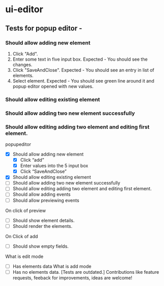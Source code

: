# ui-editor

## Tests for popup editor -

### Should allow adding new element
1. Click "Add".
2. Enter some text in five input box. Expected - You should see the changes.
3. Click "SaveAndClose". Expected - You should see an entry in list of elements.
4. Select element. Expected - You should see green line around it and popup editor opened with new values.

### Should allow editing existing element
### Should allow adding two new element successfully
### Should allow editing adding two element and editing first element.

popupeditor
- [x] Should allow adding new element
    - [x] Click “add”
    - [x] Enter values into the 5 input box 
    - [x] Click “SaveAndClose”
- [x] Should allow editing existing element
- [ ] Should allow adding two new element successfully
- [ ] Should allow editing adding two element and editing first element.
- [ ] Should allow adding events
- [ ] Should allow previewing events

On click of preview
- [ ] Should show element details.
- [ ] Should render the elements.

On Click of add
- [ ] Should show empty fields.

What is edit mode
- [ ] Has elements data
What is add mode
- [ ] Has no elements data.
[Tests are outdated.] Contributions like feature requests, feeback for improvements, ideas are welcome!
